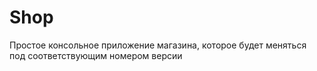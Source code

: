 # Shop
Простое консольное приложение
магазина, которое будет меняться
под соответствующим номером версии

